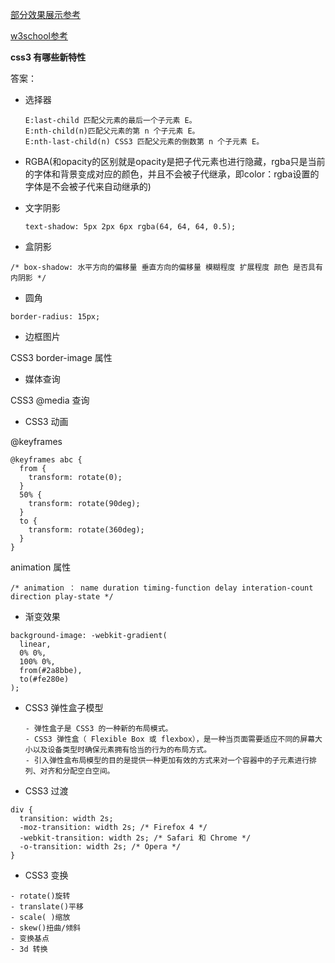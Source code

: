 [部分效果展示参考](https://juejin.im/post/6844904033870675981)

[w3school参考](https://www.w3school.com.cn/css3/index.asp)



**css3 有哪些新特性**

答案：

+ 选择器

  ```
  E:last-child 匹配父元素的最后一个子元素 E。
  E:nth-child(n)匹配父元素的第 n 个子元素 E。
  E:nth-last-child(n) CSS3 匹配父元素的倒数第 n 个子元素 E。
  ```

+ RGBA(和opacity的区别就是opacity是把子代元素也进行隐藏，rgba只是当前的字体和背景变成对应的颜色，并且不会被子代继承，即color：rgba设置的字体是不会被子代来自动继承的)

+ 文字阴影

  ```
  text-shadow: 5px 2px 6px rgba(64, 64, 64, 0.5);
  ```

+ 盒阴影

```
/* box-shadow: 水平方向的偏移量 垂直方向的偏移量 模糊程度 扩展程度 颜色 是否具有内阴影 */
```

+ 圆角

```
border-radius: 15px;
```

+ 边框图片

CSS3 border-image 属性

+ 媒体查询

CSS3 @media 查询

+ CSS3 动画

@keyframes

```
@keyframes abc {
  from {
    transform: rotate(0);
  }
  50% {
    transform: rotate(90deg);
  }
  to {
    transform: rotate(360deg);
  }
}
```

animation 属性

```
/* animation ： name duration timing-function delay interation-count direction play-state */
```

+ 渐变效果

```
background-image: -webkit-gradient(
  linear,
  0% 0%,
  100% 0%,
  from(#2a8bbe),
  to(#fe280e)
);
```

+ CSS3 弹性盒子模型

  ```
  - 弹性盒子是 CSS3 的一种新的布局模式。
  - CSS3 弹性盒（ Flexible Box 或 flexbox），是一种当页面需要适应不同的屏幕大小以及设备类型时确保元素拥有恰当的行为的布局方式。
  - 引入弹性盒布局模型的目的是提供一种更加有效的方式来对一个容器中的子元素进行排列、对齐和分配空白空间。
  ```

+ CSS3 过渡

```
div {
  transition: width 2s;
  -moz-transition: width 2s; /* Firefox 4 */
  -webkit-transition: width 2s; /* Safari 和 Chrome */
  -o-transition: width 2s; /* Opera */
}
```

+ CSS3 变换

```
- rotate()旋转
- translate()平移
- scale( )缩放
- skew()扭曲/倾斜
- 变换基点
- 3d 转换
```

